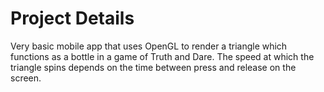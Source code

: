 # Project Details

Very basic mobile app that uses OpenGL to render a triangle which functions as a bottle in a game of Truth and Dare. The speed at which the triangle spins depends on the time between press and release on the screen.